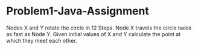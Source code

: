 # Problem1-Java-Assignment
Nodes X and Y rotate the circle in 12 Steps. Node X travels
the circle twice as fast as Node Y. Given initial values of X and Y
calculate the point at which they meet each other.
